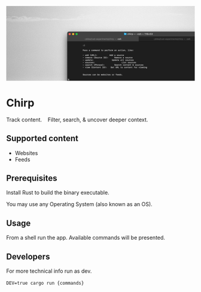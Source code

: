 ![Chirp](./marketing/intro.jpeg "Chirp")

# Chirp

Track content.&nbsp;&nbsp;&nbsp;&nbsp;Filter, search, & uncover deeper context.

## Supported content

- Websites
- Feeds

## Prerequisites

Install Rust to build the binary executable.

You may use any Operating System (also known as an OS).

## Usage

From a shell run the app. Available commands will be presented.

## Developers

For more technical info run as dev.

`DEV=true cargo run {commands}`
